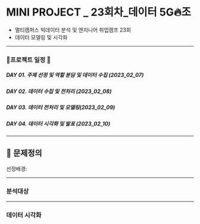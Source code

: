 # MINI PROJECT _ 23회차_데이터 5G🔥조
  * 멀티캠퍼스 빅데이터 분석 및 엔지니어 취업캠프 23회
  * 데이터 모델링 및 시각화
 ---
### :rocket:프로젝트 일정 :rocket:  </br>
 ##### DAY 01. 주제 선정 및 역할 분담 및 데이터 수집 (2023_02_07)
 ##### DAY 02. 데이터 수집 및 전처리 (2023_02_08)
 ##### DAY 03. 데이터 전처리 및 모델링(2023_02_09)
 ##### DAY 04. 데이터 시각화 및 발표 (2023_02_10)
  
 ---

 

## 🏫 문제정의
선정배경:



---
### 분석대상



---
### 데이터 시각화
